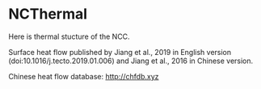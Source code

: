 # NCThermal

Here is thermal stucture of the NCC.

Surface heat flow published by Jiang et al., 2019 in English version (doi:10.1016/j.tecto.2019.01.006) and Jiang et al., 2016 in Chinese version.

Chinese heat flow database: http://chfdb.xyz
